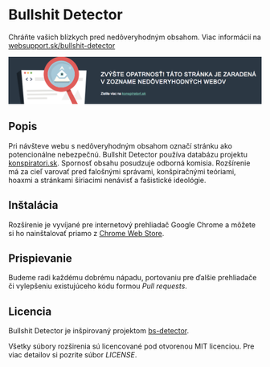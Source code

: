 # Bullshit Detector
Chráňte vašich blízkych pred nedôveryhodným obsahom. Viac informácií na [websupport.sk/bullshit-detector](https://www.websupport.sk/bullshit-detector)

![Bullshit Detector Screenshot](screenshot.png)

## Popis
Pri návšteve webu s nedôveryhodným obsahom označí stránku ako potencionálne nebezpečnú. Bullshit Detector používa databázu projektu [konspiratori.sk](https://www.konspiratori.sk). Spornosť obsahu posudzuje odborná komisia. Rozšírenie má za cieľ varovať pred falošnými správami, konšpiračnými teóriami, hoaxmi a stránkami šíriacimi nenávisť a fašistické ideológie.

## Inštalácia
Rozšírenie je vyvíjané pre internetový prehliadač Google Chrome a môžete si ho nainštalovať priamo z [Chrome Web Store](http://bit.ly/bullshit-detector).

## Prispievanie
Budeme radi každému dobrému nápadu, portovaniu pre ďalšie prehliadače či vylepšeniu existujúceho kódu formou *Pull requests*.

## Licencia
Bullshit Detector je inšpirovaný projektom [bs-detector](https://github.com/bs-detector/bs-detector).

Všetky súbory rozširenia sú licencované pod otvorenou MIT licenciou. Pre viac detailov si pozrite súbor *LICENSE*.
